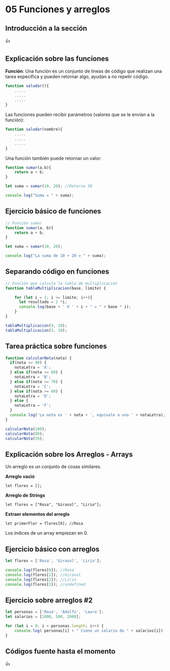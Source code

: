 # 05 Funciones y arreglos

## Introducción a la sección

:+1:

## Explicación sobre las funciones

**Función**: Una función es un conjunto de líneas de código que realizan una tarea específica y pueden retornar algo, ayudan a no repetir código.

```js
function saludar(){
	.....
	.....
	.....
}
```

Las funciones pueden recibir parámetros (valores que se le envían a la función):

```js
function saludar(nombre){
	.....
	.....
	.....
}
```

Una función también puede retornar un valor:

```js
function sumar(a,b){
	return a + b;
}

let suma = sumar(10, 20); //Retorna 30

console.log("Suma = " + suma);
```

## Ejercicio básico de funciones

```js
// Función sumar
function sumar(a, b){
	return a + b;
}

let suma = sumar(10, 20);

console.log("La suma de 10 + 20 = " + suma);
```

## Separando código en funciones

```js
// Función que calcula la tabla de multiplicación
function tablaMultiplicacion(base, limite) {

	for (let i = 1; i <= limite; i++){
	  let resultado = 2 *i;
	  console.log(base + ' X ' + i + " = " + base * i);
	}
}

tablaMultiplicacion(9, 10);
tablaMultiplicacion(3, 10);
```

## Tarea práctica sobre funciones

```js
function calcularNota(nota) {
  if(nota >= 90) {
    notaLetra = 'A';
  } else if(nota >= 80) {
    notaLetra = 'B';
  } else if(nota >= 70) {
    notaLetra = 'C';
  } else if(nota >= 60) {
    notaLetra = 'D';
  } else {
    notaLetra = 'F';
  }
  console.log('La nota es ' + nota + ', equivale a una ' + notaLetra);
}

calcularNota(100);
calcularNota(80);
calcularNota(59);
```

## Explicación sobre los Arreglos - Arrays

Un arreglo es un conjunto de cosas similares.

**Arreglo vació**

`let flores = [];`

**Arreglo de Strings**

`let flores = ["Rosa", "Girasol", "Lirio"];`

**Extraer elementos del arreglo**

`let primerFlor = flores[0]; //Rosa`

Los índices de un array empiezan en 0.

## Ejercicio básico con arreglos

```js
let flores = ['Rosa', 'Girasol', 'Lirio'];

console.log(flores[0]); //Rosa
console.log(flores[1]); //Girasol
console.log(flores[2]); //Lirio
console.log(flores[3]); //undefined
```
## Ejercicio sobre arreglos #2

```js
let personas = ['Rosa', 'Adolfo', 'Laura'];
let salarios = [1000, 500, 2000];

for (let i = 0; i < personas.length; i++) {
	console.log( personas[i] + " tiene un salario de " + salarios[i])	
}
```

## Códigos fuente hasta el momento

:+1:

